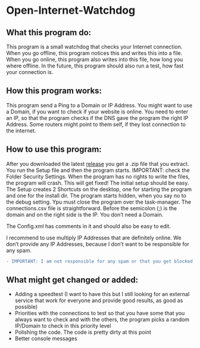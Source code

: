 # Open-Internet-Watchdog

## What this program do:
This program is a small watchdog that checks your Internet connection. When you go offline, this program notices this and writes this into a file. When you go online, this program also writes into this file, how long you where offline. 
In the future, this program should also run a test, how fast your connection is.

## How this program works:
This program send a Ping to a Domain or IP Address. You might want to use a Domain, if you want to check if your website is online. You need to enter an IP, so that the program checks if the DNS gave the program the right IP Address. Some routers might point to them self, if they lost connection to the internet. 

## How to use this program:
After you downloaded the latest [release](https://github.com/Hundhausen/Open-Internet-Watchdog/releases)
you get a .zip file that you extract. You run the Setup file and then the program starts. IMPORTANT: check the Folder Security Settings. When the program has no rights to write the files, the program will crash. This will get fixed! The initial setup should be easy.
The Setup creates 2 Shortcuts on the desktop, one for starting the program and one for the install dir. The program starts hidden, when you say no to the debug setting. Ypu must close the program over the task-manager. 
The connections.csv file is straightforward.  Before the semicolon (;) is the domain and on the right side is the IP. You don’t need a Domain.

The Config.xml has comments in it and should also be easy to edit. 

I recommend to use multiply IP Addresses that are definitely online. We don’t provide any IP Addresses, because I don’t want to be responsible for any spam. 

```diff
- IMPORTANT: I am not responsible for any spam or that you get blocked. I recommend to check for a connection every 300 Seconds, that are equal to 5 Minutes. With this timespan you can check if you are connected to the internet and don’t generate any significant traffic to other sites.
```

## What might get changed or added:
* Adding a speedtest (I want to have this but I still looking for an external service that work for everyone and provide good results, as good as possible)
* Priorities with the connections to test so that you have some that you always want to check and with the others, the program picks a random IP/Domain to check in this priority  level
* Polishing the code. The code is pretty dirty at this point
* Better console messages
